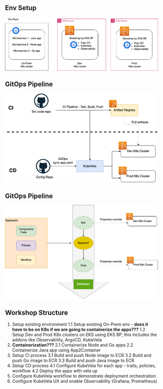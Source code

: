 ## Env Setup

![Env Setup](images/env-setup.png)

## GitOps Pipeline

![GitOps Pipeline](images/gitops-pipeline.png)

## GitOps Pipeline

![CD Orchestration](images/orchestration.png)

## Workshop Structure

1. Setup existing environment
1.1 Setup existing On-Prem env - **does it have to be on K8s if we are going to containerize the apps???**
1.2 Setup Dev and Prod K8s clusters on EKS using EKS BP, this includes the addons like Observability, ArgoCD, KubeVela
2. **Containerization???**
2.1 Containerize Node and Go apps
2.2 Containerize Java app using App2Container
3. Setup CI process
3.1 Build and push Node image to ECR
3.2 Build and push Go image to ECR
3.3 Build and push Java image to ECR
4. Setup CD process
4.1 Configure KubeVela for each app - traits, policies, workflow
4.2 Deploy the apps with vela up
5. Configure KubeVela workflow to demonstrate deployment orchestration
6. Configure KubeVela UX and enable Observability (Grafana, Prometheus)
